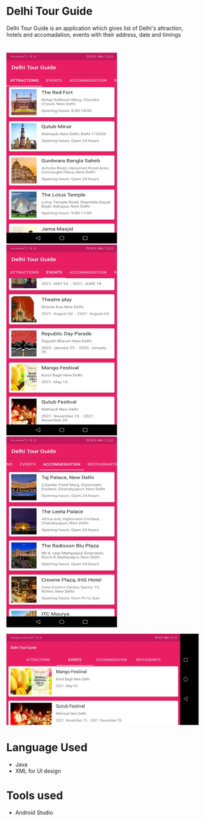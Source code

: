 # Delhi Tour Guide
Delhi Tour Guide is an application which gives list of Delhi's attraction, hotels and accomadation, events with their address, date and timings 
# 
<p float="center">
  <img src="https://github.com/shekhars08/Delhi-Tour-Guide/blob/main/Images/img1.jpeg" width=290 height="500" />
  <img src="https://github.com/shekhars08/Delhi-Tour-Guide/blob/main/Images/Img3.jpeg" width="290" height="500" /> 
  <img src="https://github.com/shekhars08/Delhi-Tour-Guide/blob/main/Images/Img4.jpeg" width="290"  height="500" />
</p>

![](https://github.com/shekhars08/Delhi-Tour-Guide/blob/main/Images/Img2.jpeg)




# Language Used
* Java
* XML for UI design

# Tools used
* Android Studio



